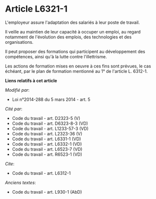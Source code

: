 # Article L6321-1

L'employeur assure l'adaptation des salariés à leur poste de travail. 

Il veille au maintien de leur capacité à occuper un emploi, au regard notamment de l'évolution des emplois, des technologies
et des organisations. 

Il peut proposer des formations qui participent au développement des compétences, ainsi qu'à la lutte contre l'illettrisme. 

Les actions de formation mises en oeuvre à ces fins sont prévues, le cas échéant, par le plan de formation mentionné au 1° de
l'article L. 6312-1.

**Liens relatifs à cet article**

_Modifié par_:

  - Loi n°2014-288 du 5 mars 2014 - art. 5

_Cité par_:

  - Code du travail - art. D2323-5 (V)
  - Code du travail - art. D6323-8-3 (VD)
  - Code du travail - art. L1233-57-3 (VD)
  - Code du travail - art. L2323-36 (V)
  - Code du travail - art. L6331-1 (VD)
  - Code du travail - art. L6332-1 (VD)
  - Code du travail - art. L6523-7 (VD)
  - Code du travail - art. R6523-1 (VD)

_Cite_:

  - Code du travail - art. L6312-1

_Anciens textes_:

  - Code du travail - art. L930-1 (AbD)
